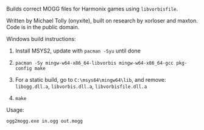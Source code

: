 Builds correct MOGG files for Harmonix games using `libvorbisfile`.

Written by Michael Tolly (onyxite), built on research by xorloser and maxton.
Code is in the public domain.

Windows build instructions:

  1. Install MSYS2, update with `pacman -Syu` until done

  2. `pacman -Sy mingw-w64-x86_64-libvorbis mingw-w64-x86_64-gcc pkg-config make`

  3. For a static build, go to `C:\msys64\mingw64\lib`, and remove: `libogg.dll.a`, `libvorbis.dll.a`, `libvorbisfile.dll.a`

  4. `make`

Usage:

    ogg2mogg.exe in.ogg out.mogg
